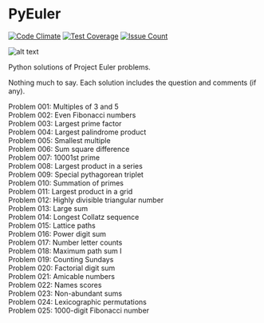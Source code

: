 # PyEuler  
[![Code Climate](https://codeclimate.com/github/wreckoner/PyEuler/badges/gpa.svg)](https://codeclimate.com/github/wreckoner/PyEuler)
[![Test Coverage](https://codeclimate.com/github/wreckoner/PyEuler/badges/coverage.svg)](https://codeclimate.com/github/wreckoner/PyEuler/coverage)
[![Issue Count](https://codeclimate.com/github/wreckoner/PyEuler/badges/issue_count.svg)](https://codeclimate.com/github/wreckoner/PyEuler)

![alt text](https://projecteuler.net/profile/sand_reckoner.png "Project Euler")

Python solutions of Project Euler problems.  

Nothing much to say. Each solution includes the question and comments (if any).  

Problem 001:	Multiples of 3 and 5  
Problem 002:	Even Fibonacci numbers  
Problem 003:	Largest prime factor  
Problem 004:	Largest palindrome product  
Problem 005:	Smallest multiple  
Problem 006:	Sum square difference  
Problem 007:	10001st prime  
Problem 008:	Largest product in a series  
Problem 009:	Special pythagorean triplet  
Problem 010:	Summation of primes  
Problem 011:	Largest product in a grid  
Problem 012:	Highly divisible triangular number  
Problem 013:	Large sum  
Problem 014:	Longest Collatz sequence  
Problem 015:	Lattice paths  
Problem 016:	Power digit sum  
Problem 017:	Number letter counts  
Problem 018:	Maximum path sum I  
Problem 019:	Counting Sundays  
Problem 020:	Factorial digit sum  
Problem 021:	Amicable numbers  
Problem 022:	Names scores   
Problem 023:	Non-abundant sums   
Problem 024:	Lexicographic permutations   
Problem 025:	1000-digit Fibonacci number   
